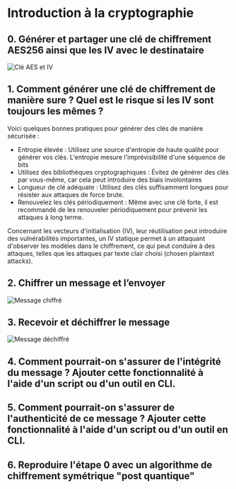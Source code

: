 # Introduction à la cryptographie

## 0. Générer et partager une clé de chiffrement AES256 ainsi que les IV avec le destinataire
![Clé AES et IV](https://cdn.discordapp.com/attachments/1160870725842898969/1173634323530919946/image.png?ex=6564ab23&is=65523623&hm=1f6408567b931da284e0c47c05d8bab45d50f54d6d80233153ef7d2d9297433c&)

## 1. Comment générer une clé de chiffrement de manière sure ? Quel est le risque si les IV sont toujours les mêmes ?
Voici quelques bonnes pratiques pour générer des clés de manière sécurisée :
- Entropie élevée : Utilisez une source d'entropie de haute qualité pour générer vos clés. L'entropie mesure l'imprévisibilité d'une séquence de bits
- Utilisez des bibliothèques cryptographiques : Évitez de générer des clés par vous-même, car cela peut introduire des biais involontaires
- Longueur de clé adéquate : Utilisez des clés suffisamment longues pour résister aux attaques de force brute.
- Renouvelez les clés périodiquement : Même avec une clé forte, il est recommandé de les renouveler périodiquement pour prévenir les attaques à long terme.

Concernant les vecteurs d'initialisation (IV), leur réutilisation peut introduire des vulnérabilités importantes, un IV statique permet à un attaquant d'observer les modèles dans le chiffrement, ce qui peut conduire à des attaques, telles que les attaques par texte clair choisi (chosen plaintext attacks).

## 2. Chiffrer un message et l’envoyer
![Message chiffré](https://cdn.discordapp.com/attachments/1160870725842898969/1173634865313357874/image.png?ex=6564aba4&is=655236a4&hm=5f4c405a95e14516741b29ec1d6427308abff49c359233564dbfdcf649730222&)

## 3. Recevoir et déchiffrer le message
![Message déchiffré](https://cdn.discordapp.com/attachments/1160870725842898969/1173899783463776267/image.png?ex=6565a25e&is=65532d5e&hm=3de572f439945388f31efad5e25978f0dba2db8a626fb3675194d5a3adc140d8&)

## 4. Comment pourrait-on s'assurer de l'intégrité du message ? Ajouter cette fonctionnalité à l'aide d'un script ou d'un outil en CLI.

## 5. Comment pourrait-on s'assurer de l'authenticité de ce message ? Ajouter cette fonctionnalité à l'aide d'un script ou d'un outil en CLI.

## 6. Reproduire l'étape 0 avec un algorithme de chiffrement symétrique "post quantique"